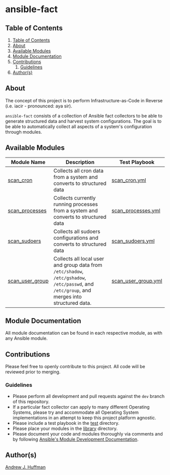 # ansible-fact
## Table of Contents
<!-- TOC depthFrom:2 depthTo:6 withLinks:1 updateOnSave:1 orderedList:1 -->

1. [Table of Contents](#table-of-contents)
2. [About](#about)
3. [Available Modules](#available-modules)
4. [Module Documentation](#module-documentation)
5. [Contributions](#contributions)
	1. [Guidelines](#guidelines)
6. [Author(s)](#authors)

<!-- /TOC -->

## About
The concept of this project is to perform Infrastructure-as-Code in Reverse (i.e. iacir - pronounced: aya sir).  

`ansible-fact` consists of a collection of Ansible fact collectors to be able to generate structured data and harvest system configurations.  The goal is to be able to automatically collect all aspects of a system's configuration through modules.

## Available Modules
| Module Name | Description | Test Playbook |
| --- | --- | --- |
| [scan_cron](library/scan_cron.py) | Collects all cron data from a system and converts to structured data | [scan_cron.yml](test/scan_cron.yml) |
| [scan_processes](library/scan_processes.py) | Collects currently running processes from a system and converts to structured data | [scan_processes.yml](test/scan_processes.yml) |
| [scan_sudoers](library/scan_sudoers.py) | Collects all sudoers configurations and converts to structured data | [scan_sudoers.yml](test/scan_sudoers.yml) |
| [scan_user_group](library/scan_user_group.py) | Collects all local user and group data from `/etc/shadow`, `/etc/gshadow`, `/etc/passwd`, and `/etc/group`, and merges into structured data. | [scan_user_group.yml](test/scan_user_group.yml)

## Module Documentation
All module documentation can be found in each respective module, as with any Ansible module.

## Contributions
Please feel free to openly contribute to this project.  All code will be reviewed prior to merging.

### Guidelines
* Please perform all development and pull requests against the `dev` branch of this repository.
* If a particular fact collector can apply to many different Operating Systems, please try and accommodate all Operating System implementations in an attempt to keep this project platform agnostic.
* Please include a test playbook in the [test](test) directory.
* Please place your modules in the [library](library) directory.
* Please document your code and modules thoroughly via comments and by following [Ansible's Module Development Documentation](https://docs.ansible.com/ansible/latest/dev_guide/developing_modules_general.html#starting-a-new-module).

## Author(s)
[Andrew J. Huffman](https://github.com/ahuffman)
